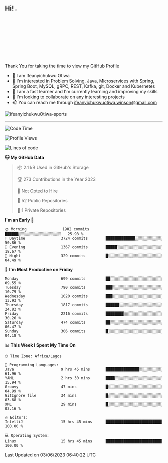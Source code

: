 <!-- BLOG-POST-LIST:START --><!-- BLOG-POST-LIST:END -->

## Hi! <img src="https://media.giphy.com/media/hvRJCLFzcasrR4ia7z/giphy.gif" width="4%"> 

Thank You for taking the time to view my GitHub Profile

- 👋 I am Ifeanyichukwu Otiwa
- 👀 I'm interested in Problem Solving, Java, Microservices with Spring, Spring Boot, MySQL, gRPC, REST, Kafka, git, Docker and Kubernetes
- 🌱 I am a fast learner and I'm currently learning and improving my skills
- 💞️ I'm looking to collaborate on any interesting projects
- 📫 You can reach me through ifeanyichukwuotiwa.winson@gmail.com

<p align="left" marginTop="10px"> <img src="https://komarev.com/ghpvc/?username=ifeanyichukwuOtiwa-sports&label=Profile%20views&color=0e75b6&style=for-the-badge" alt="ifeanyichukwuOtiwa-sports" /> </p>

***

<!--START_SECTION:waka-->
![Code Time](http://img.shields.io/badge/Code%20Time-1%2C411%20hrs%2048%20mins-blue)

![Profile Views](http://img.shields.io/badge/Profile%20Views-12-blue)

![Lines of code](https://img.shields.io/badge/From%20Hello%20World%20I%27ve%20Written-2.4%20million%20lines%20of%20code-blue)

**🐱 My GitHub Data** 

> 📦 2.1 kB Used in GitHub's Storage 
 > 
> 🏆 273 Contributions in the Year 2023
 > 
> 🚫 Not Opted to Hire
 > 
> 📜 52 Public Repositories 
 > 
> 🔑 1 Private Repositories 
 > 
**I'm an Early 🐤** 

```text
🌞 Morning                1902 commits        ██████░░░░░░░░░░░░░░░░░░░   25.98 % 
🌆 Daytime                3724 commits        █████████████░░░░░░░░░░░░   50.86 % 
🌃 Evening                1367 commits        █████░░░░░░░░░░░░░░░░░░░░   18.67 % 
🌙 Night                  329 commits         █░░░░░░░░░░░░░░░░░░░░░░░░   04.49 % 
```
📅 **I'm Most Productive on Friday** 

```text
Monday                   699 commits         ██░░░░░░░░░░░░░░░░░░░░░░░   09.55 % 
Tuesday                  790 commits         ███░░░░░░░░░░░░░░░░░░░░░░   10.79 % 
Wednesday                1020 commits        ███░░░░░░░░░░░░░░░░░░░░░░   13.93 % 
Thursday                 1817 commits        ██████░░░░░░░░░░░░░░░░░░░   24.82 % 
Friday                   2216 commits        ████████░░░░░░░░░░░░░░░░░   30.26 % 
Saturday                 474 commits         ██░░░░░░░░░░░░░░░░░░░░░░░   06.47 % 
Sunday                   306 commits         █░░░░░░░░░░░░░░░░░░░░░░░░   04.18 % 
```


📊 **This Week I Spent My Time On** 

```text
🕑︎ Time Zone: Africa/Lagos

💬 Programming Languages: 
Java                     9 hrs 45 mins       ███████████████░░░░░░░░░░   61.96 % 
YAML                     2 hrs 30 mins       ████░░░░░░░░░░░░░░░░░░░░░   15.94 % 
Groovy                   47 mins             █░░░░░░░░░░░░░░░░░░░░░░░░   04.99 % 
GitIgnore file           34 mins             █░░░░░░░░░░░░░░░░░░░░░░░░   03.68 % 
XML                      29 mins             █░░░░░░░░░░░░░░░░░░░░░░░░   03.16 % 

🔥 Editors: 
IntelliJ                 15 hrs 45 mins      █████████████████████████   100.00 % 

💻 Operating System: 
Linux                    15 hrs 45 mins      █████████████████████████   100.00 % 
```


 Last Updated on 03/06/2023 06:40:22 UTC
<!--END_SECTION:waka-->

<!--
<p align="center">
![trophy](https://github-profile-trophy.vercel.app/?username=ifeanyichukwuOtiwa-sports&theme=onedark) (https://github.com/ryo-ma/github-profile-trophy)
</p>
-->

<!---
ifeanyi-otiwa/ifeanyi-otiwa is a ✨ special ✨ repository because its `README.md` (this file) appears on your GitHub profile.
You can click the Preview link to take a look at your changes.
--->

